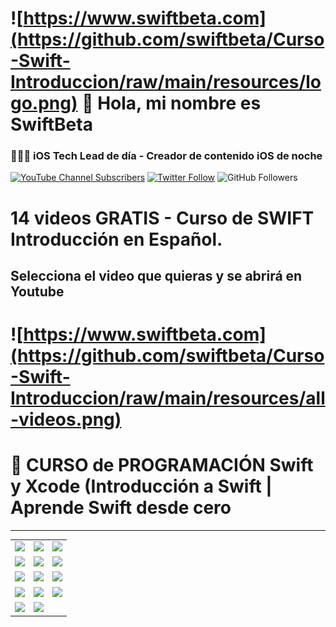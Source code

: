 # ![https://www.swiftbeta.com](https://github.com/swiftbeta/Curso-Swift-Introduccion/raw/main/resources/logo.png) 👋 Hola, mi nombre es SwiftBeta
### 👨🏻‍💻 iOS Tech Lead de día - Creador de contenido iOS de noche

[![YouTube Channel Subscribers](https://img.shields.io/youtube/channel/subscribers/UC2MAP8k0bzwq_OAA_zQw27A?style=social)](https://youtube.com/swiftbeta?sub_confirmation=1)
[![Twitter Follow](https://img.shields.io/twitter/follow/swiftbeta?style=social)](https://twitter.com/swiftbeta)
![GitHub Followers](https://img.shields.io/github/followers/swiftbeta?style=social)

# 14 videos GRATIS - Curso de SWIFT Introducción en Español.
## Selecciona el video que quieras y se abrirá en Youtube

# ![https://www.swiftbeta.com](https://github.com/swiftbeta/Curso-Swift-Introduccion/raw/main/resources/all-videos.png)
# 📱 CURSO de PROGRAMACIÓN Swift y Xcode (Introducción a Swift | Aprende Swift desde cero

---

<table style="width:100%">
  <tr>
    <td>
	     <a href="https://youtu.be/mQTLSf76jS4">
  		   <img src="https://i3.ytimg.com/vi/mQTLSf76jS4/mqdefault.jpg?v=5ff30e75&sqp=CKCeiIoG&rs=AOn4CLAUSIrkfGAeDAexInCqdgnkud_ixg">
	     </a>
	  </td>
    <td>
	     <a href="https://youtu.be/k1OlxEZu1PQ">
  		   <img src="https://i3.ytimg.com/vi/k1OlxEZu1PQ/mqdefault.jpg?v=5ff30e83&sqp=CKCeiIoG&rs=AOn4CLCv6v0nVOt4oyhRmwIPF-5YkuP1Rw">
	     </a>
	  </td>
    <td>
	     <a href="https://youtu.be/vYVeQ6F0hWg">
  		   <img src="https://i3.ytimg.com/vi/vYVeQ6F0hWg/mqdefault.jpg?v=5ff30e99&sqp=CKCeiIoG&rs=AOn4CLB1wh26CY_Tc-0QU15r_M0krfqWNw">
	   </a>
	</td>
  </tr>
  <tr>
    <td>
	     <a href="https://youtu.be/LtLx0r5Saro">
  		   <img src="https://i3.ytimg.com/vi/LtLx0r5Saro/mqdefault.jpg?v=5ff30eb4&sqp=CKCeiIoG&rs=AOn4CLB39sFDcemPiuN9jRTSvE9_uKmwDA">
	     </a>
	  </td>
    <td>
	     <a href="https://youtu.be/XeKfikFF-xg">
  		   <img src="https://i3.ytimg.com/vi/XeKfikFF-xg/mqdefault.jpg?v=5ff30ed3&sqp=CKCeiIoG&rs=AOn4CLCwRfy8LX7pbT3uAMhmn4zsiQi3Gg">
	     </a>
	  </td>
    <td>
	     <a href="https://youtu.be/uec9G0pR8TE">
  		   <img src="https://i3.ytimg.com/vi/uec9G0pR8TE/mqdefault.jpg?v=5ff30ee1&sqp=CKCeiIoG&rs=AOn4CLBKTmgIUNxTZcF9F87sbUbDpzTclg">
	   </a>
	</td>
  </tr>
  <tr>
    <td>
	     <a href="https://youtu.be/eRyeVfZrfTc">
  		   <img src="https://i3.ytimg.com/vi/eRyeVfZrfTc/mqdefault.jpg?v=6005e921&sqp=CKCeiIoG&rs=AOn4CLDtfXlmeTcYtcHWbbRNtH26_FvY6w">
	     </a>
	  </td>
    <td>
	     <a href="https://youtu.be/Q-Ryu6BBC60">
  		   <img src="https://i3.ytimg.com/vi/Q-Ryu6BBC60/mqdefault.jpg?v=5ff30f11&sqp=CKCeiIoG&rs=AOn4CLBfFSG--4Oq5hqdhBb9AH9Dk4QC5w">
	     </a>
	  </td>
    <td>
	     <a href="https://youtu.be/4LfSlnKlvCs">
  		   <img src="https://i3.ytimg.com/vi/4LfSlnKlvCs/mqdefault.jpg?v=5ff429e2&sqp=CKCeiIoG&rs=AOn4CLBh_BPKXnRL_jCLq29DA9wijo1Xww">
	   </a>
	</td>
  </tr>
  <tr>
    <td>
    <!-- 10 -->
	     <a href="https://youtu.be/j3E9DXine1U">
  		   <img src="https://i3.ytimg.com/vi/j3E9DXine1U/mqdefault.jpg?v=5ff779aa&sqp=CMygiIoG&rs=AOn4CLAPI2jR6dNQIlt38ueYIuTQOefomA">
	     </a>
	  </td>
    <td>
	     <a href="https://youtu.be/_beSDVEAsRI">
  		   <img src="https://i3.ytimg.com/vi/_beSDVEAsRI/mqdefault.jpg?v=600422f5&sqp=CMygiIoG&rs=AOn4CLCtlNdVotwymz3ewQE8EB7_wf8aag">
	     </a>
	  </td>
    <td>
	     <a href="https://youtu.be/5rai_bc74IU">
  		   <img src="https://i9.ytimg.com/vi/5rai_bc74IU/mqdefault.jpg?v=600b010c&sqp=CMygiIoG&rs=AOn4CLDuGGnRrh0MDzUgGsVJUtNeJOEUhA">
	   </a>
	</td>
  </tr>
  <tr>
    <td>
    <!-- 13 -->
	     <a href="https://youtu.be/LWaMnxUoJ7o">
  		   <img src="https://i3.ytimg.com/vi/LWaMnxUoJ7o/mqdefault.jpg?v=610e9d36&sqp=CMygiIoG&rs=AOn4CLDyrvohSoCx_y8B-BT0KAcHBT8xSA">
	     </a>
	  </td>
    <td>
	     <a href="https://youtu.be/ex-TQeH_wcI">
  		   <img src="https://i3.ytimg.com/vi/ex-TQeH_wcI/mqdefault.jpg?v=6111563f&sqp=CMygiIoG&rs=AOn4CLAdYARAN2hoMIyC0sTAWkkb493JIg">
	     </a>
	  </td>
  </tr>
</table>
